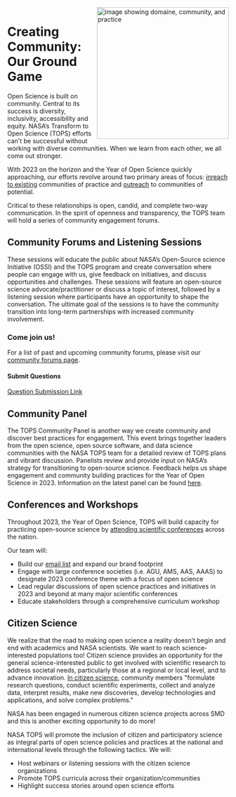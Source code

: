 <img align="right" src="Communities_CynthiaHall.png" width="300" alt="image showing domaine, community, and practice">


# Creating Community: Our Ground Game
Open Science is built on community. Central to its success is diversity, inclusivity, accessibility and equity. NASA’s Transform to Open Science (TOPS) efforts can't be successful without working with diverse communities. When we learn from each other, we all come out stronger. 


With 2023 on the horizon and the Year of Open Science quickly approaching, our efforts revolve around two primary areas of focus: [inreach to existing](./inreach.md) communities of practice and [outreach](./outreach.md) to communities of potential. 

Critical to these relationships is open, candid, and complete two-way communication.  In the spirit of openness and transparency, the TOPS team will hold a series of community engagement forums. 

## Community Forums and Listening Sessions
These sessions will educate the public about NASA’s Open-Source science Initiative (OSSI) and the TOPS program and create conversation where people can engage with us, give feedback on initiatives, and discuss opportunities and challenges. These sessions will feature an open-source science advocate/practitioner or discuss a topic of interest, followed by a listening session where participants have an opportunity to shape the conversation. The ultimate goal of the sessions is to have the community transition into long-term partnerships with increased community involvement.

### Come join us! 

For a list of past and upcoming community forums, please visit our [community forums page](/docs/Area1_Engagement/Community_Forums/).  

#### Submit Questions

[Question Submission Link](https://nasa.cnf.io/sessions/kzbb/#!/dashboard)

## Community Panel
The TOPS Community Panel is another way we create community and discover best practices for engagement. This event brings together leaders from the open science, open source software, and data science communities with the NASA TOPS team for a detailed review of TOPS plans and vibrant discussion.  Panelists review and provide input on NASA’s strategy for transitioning to open-source science. Feedback helps us shape engagement and community building practices for the Year of Open Science in 2023. Information on the latest panel can be found [here](/docs/Area1_Engagement/Community_Panels/readme.md).

## Conferences and Workshops

Throughout 2023, the Year of Open Science, TOPS will build capacity for practicing open-source science by [attending scientific conferences](/docs/Area1_Engagement/Outreach/tops_conferences.md) across the nation. 

Our team will: 

 - Build our [email list](https://nasa.github.io/Transform-to-Open-Science/signup/) and expand our brand footprint 
 - Engage with large conference societies (i.e. AGU, AMS, AAS, AAAS) to designate 2023 conference theme with a focus of open science
 - Lead regular discussions of open science practices and initiatives in 2023 and beyond at many major scientific conferences
 - Educate stakeholders through a comprehensive curriculum workshop

## Citizen Science
We realize that the road to making open science a reality doesn’t begin and end with academics and NASA scientists. We want to reach science-interested populations too! Citizen science provides an opportunity for the general science-interested public to get involved with scientific research to address societal needs, particularly those at a regional or local level, and to advance innovation. [In citizen science](https://www.citizenscience.gov), community members "formulate research questions, conduct scientific experiments, collect and analyze data, interpret results, make new discoveries, develop technologies and applications, and solve complex problems."

NASA has been engaged in numerous citizen science projects across SMD and this is another exciting opportunity to do more! 

NASA TOPS will promote the inclusion of citizen and participatory science as integral parts of open science policies and practices at the national and international levels through the following tactics. We will: 
 - Host webinars or listening sessions with the citizen science organizations
 - Promote TOPS curricula across their organization/communities
 - Highlight success stories around open science efforts


